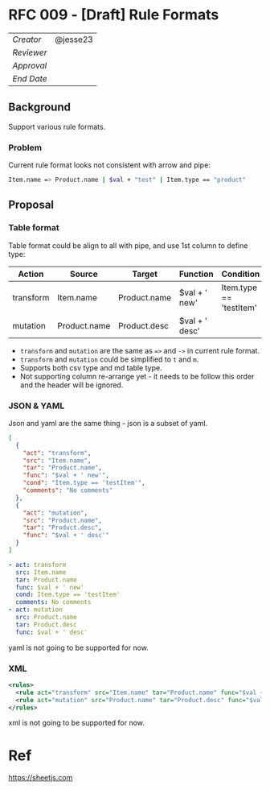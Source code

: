 # RFC 009 - [Draft] Rule Formats

|            |          |
| ---------- | -------- |
| _Creator_  | @jesse23 |
| _Reviewer_ |          |
| _Approval_ |          |
| _End Date_ |          |

## Background

Support various rule formats.

### Problem

Current rule format looks not consistent with arrow and pipe:

```sh
Item.name => Product.name | $val + "test" | Item.type == "product"
```

## Proposal

### Table format

Table format could be align to all with pipe, and use 1st column to define type:

| Action    | Source       | Target       | Function       | Condition               | Comments    |
| --------- | ------------ | ------------ | -------------- | ----------------------- | ----------- |
| transform | Item.name    | Product.name | $val + ' new'  | Item.type == 'testItem' | No comments |
| mutation  | Product.name | Product.desc | $val + ' desc' |                         |             |

- `transform` and `mutation` are the same as `=>` and `->` in current rule format.
- `transform` and `mutation` could be simplified to `t` and `m`.
- Supports both csv type and md table type.
- Not supporting column re-arrange yet - it needs to be follow this order and the header will be ignored.

### JSON & YAML

Json and yaml are the same thing - json is a subset of yaml.

```json
[
  {
    "act": "transform",
    "src": "Item.name",
    "tar": "Product.name",
    "func": "$val + ' new'",
    "cond": "Item.type == 'testItem'",
    "comments": "No comments"
  },
  {
    "act": "mutation",
    "src": "Product.name",
    "tar": "Product.desc",
    "func": "$val + ' desc'"
  }
]
```

```yaml
- act: transform
  src: Item.name
  tar: Product.name
  func: $val + ' new'
  cond: Item.type == 'testItem'
  comments: No comments
- act: mutation
  src: Product.name
  tar: Product.desc
  func: $val + ' desc'
```

yaml is not going to be supported for now.

### XML

```xml
<rules>
  <rule act="transform" src="Item.name" tar="Product.name" func="$val + ' new'" cond="Item.type == 'testItem'"/>
  <rule act="mutation" src="Product.name" tar="Product.desc" func="$val + ' desc'"/>
</rules>
```

xml is not going to be supported for now.

# Ref

https://sheetjs.com
